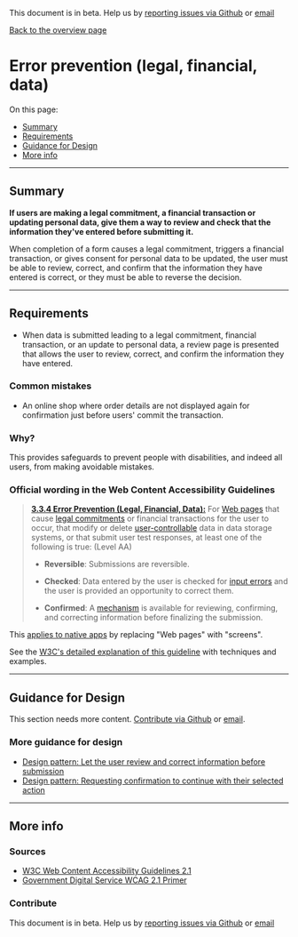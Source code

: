 This document is in beta. Help us by [reporting issues via Github](https://github.com/theappbusiness/accessibility-guidelines) or [email](mailto:jeanfrancois@theappbusiness.com)

[Back to the overview page](./../index.html)

# Error prevention (legal, financial, data)

On this page:
* [Summary](#summary)
* [Requirements](#requirements)
* [Guidance for Design](#guidance-for-design)
* [More info](#more-info)

---

## Summary

**If users are making a legal commitment, a financial transaction or updating personal data, give them a way to review and check that the information they've entered before submitting it.**

When completion of a form causes a legal commitment, triggers a financial transaction, or gives consent for personal data to be updated, the user must be able to review, correct, and confirm that the information they have entered is correct, or they must be able to reverse the decision.

---

## Requirements

*   When data is submitted leading to a legal commitment, financial transaction, or an update to personal data, a review page is presented that allows the user to review, correct, and confirm the information they have entered.

### Common mistakes

*   An online shop where order details are not displayed again for confirmation just before users' commit the transaction.

### Why?

This provides safeguards to prevent people with disabilities, and indeed all users, from making avoidable mistakes.

### Official wording in the Web Content Accessibility Guidelines

> [**3.3.4 Error Prevention (Legal, Financial, Data):**](https://www.w3.org/TR/UNDERSTANDING-WCAG20/minimize-error-reversible.html) For [Web pages](https://www.w3.org/TR/UNDERSTANDING-WCAG20/minimize-error-reversible.html#webpagedef) that cause [legal commitments](https://www.w3.org/TR/UNDERSTANDING-WCAG20/minimize-error-reversible.html#legalcommitmentsdef) or financial transactions for the user to occur, that modify or delete [user-controllable](https://www.w3.org/TR/UNDERSTANDING-WCAG20/minimize-error-reversible.html#user-controllabledef) data in data storage systems, or that submit user test responses, at least one of the following is true: (Level AA)
>
> * **Reversible**: Submissions are reversible.
> 
> * **Checked**: Data entered by the user is checked for [input errors](https://www.w3.org/TR/UNDERSTANDING-WCAG20/minimize-error-reversible.html#input-errordef) and the user is provided an opportunity to correct them.
>
> * **Confirmed**: A [mechanism](https://www.w3.org/TR/UNDERSTANDING-WCAG20/minimize-error-reversible.html#mechanismdef) is available for reviewing, confirming, and correcting information before finalizing the submission.

This [applies to native apps](https://www.w3.org/TR/wcag2ict/#minimize-error-reversible) by replacing "Web pages" with "screens".

See the [W3C's detailed explanation of this guideline](https://www.w3.org/TR/UNDERSTANDING-WCAG20/minimize-error-reversible.html) with techniques and examples.

---

## Guidance for Design

This section needs more content. [Contribute via Github](https://github.com/theappbusiness/accessibility-guidelines/) or [email](mailto:jeanfrancois@theappbusiness.com).

### More guidance for design

* [Design pattern: Let the user review and correct information before submission](https://www.w3.org/WAI/WCAG21/Techniques/general/G98)
* [Design pattern: Requesting confirmation to continue with their selected action](https://www.w3.org/WAI/WCAG21/Techniques/general/G168)

---

## More info

### Sources

* [W3C Web Content Accessibility Guidelines 2.1](https://www.w3.org/TR/WCAG21/)
* [Government Digital Service WCAG 2.1 Primer](https://alphagov.github.io/wcag-primer/)

### Contribute

This document is in beta. Help us by [reporting issues via Github](https://github.com/theappbusiness/accessibility-guidelines) or [email](mailto:jeanfrancois@theappbusiness.com)
